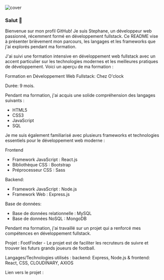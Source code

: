 ![cover](https://github.com/stephane-nya/stephane-nya/assets/104197075/917cca8d-1d7c-45b4-8346-1ccfc3126d77)

### Salut 👋

Bienvenue sur mon profil GitHub! Je suis Stephane, un développeur web passionné, récemment formé en développement fullstack. Ce README vise à présenter brièvement mon parcours, les langages et les frameworks que j'ai explorés pendant ma formation.

J'ai suivi une formation intensive en développement web fullstack avec un accent particulier sur les technologies modernes et les meilleures pratiques de développement. Voici un aperçu de ma formation :

Formation en Développement Web Fullstack: Chez O'clock

Durée: 9 mois.

Pendant ma formation, j'ai acquis une solide compréhension des langages suivants :

- HTML5
- CSS3
- JavaScript
- SQL

Je me suis également familiarisé avec plusieurs frameworks et technologies essentiels pour le développement web moderne :

Frontend

- Framework JavaScript : React.js
- Bibliothèque CSS : Bootstrap
- Préprocesseur CSS : Sass

Backend:

- Framework JavaScript : Node.js
- Framework Web : Express.js

Base de données:

- Base de données relationnelle : MySQL
- Base de données NoSQL : MongoDB

Pendant ma formation, j'ai travaillé sur un  projet qui a  renforcé mes compétences en développement fullstack. 

Projet : FootFinder - Le projet est de faciliter les recruteurs de suivre et trouver les futurs grands joueurs de football.

Langages/Technologies utilisés : backend: Express, Node.js & frontend: React, CSS, CLOUDINARY, AXIOS

Lien vers le projet : 


